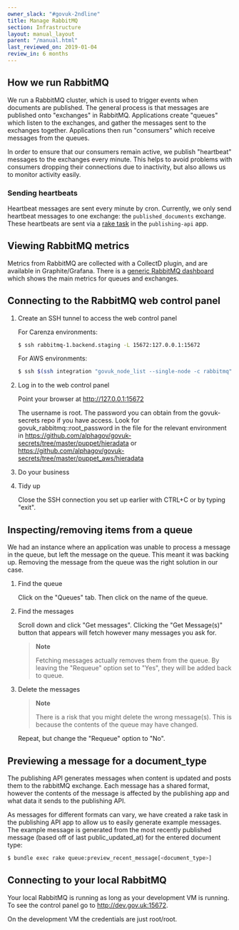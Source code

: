 ```yaml
---
owner_slack: "#govuk-2ndline"
title: Manage RabbitMQ
section: Infrastructure
layout: manual_layout
parent: "/manual.html"
last_reviewed_on: 2019-01-04
review_in: 6 months
---
```


## How we run RabbitMQ

We run a RabbitMQ cluster, which is used to trigger events when
documents are published. The general process is that messages are
published onto "exchanges" in RabbitMQ. Applications create "queues"
which listen to the exchanges, and gather the messages sent to the
exchanges together. Applications then run "consumers" which receive
messages from the queues.

In order to ensure that our consumers remain active, we publish
"heartbeat" messages to the exchanges every minute. This helps to avoid
problems with consumers dropping their connections due to inactivity,
but also allows us to monitor activity easily.

### Sending heartbeats

Heartbeat messages are sent every minute by cron. Currently, we only
send heartbeat messages to one exchange: the `published_documents`
exchange. These heartbeats are sent via a [rake task][heartbeat_rake_task]
in the `publishing-api` app.

[heartbeat_rake_task]: https://github.com/alphagov/publishing-api/blob/012cb3f1ceb3b18e7059a367cc4030aa0763afb4/lib/tasks/heartbeat_messages.rake

## Viewing RabbitMQ metrics

Metrics from RabbitMQ are collected with a CollectD plugin, and are
available in Graphite/Grafana. There is a [generic RabbitMQ
dashboard][rabbitmq-dashboard] which shows the main metrics for queues
and exchanges.

[rabbitmq-dashboard]: https://grafana.publishing.service.gov.uk/dashboard/file/rabbitmq.json

## Connecting to the RabbitMQ web control panel

1.  Create an SSH tunnel to access the web control panel

    For Carenza environments:

    ```bash
    $ ssh rabbitmq-1.backend.staging -L 15672:127.0.0.1:15672
    ```

    For AWS environments:

    ```bash
    $ ssh $(ssh integration "govuk_node_list --single-node -c rabbitmq").integration -CNL 15672:127.0.0.1:15672
    ```

2.  Log in to the web control panel

    Point your browser at <http://127.0.0.1:15672>

    The username is root. The password you can obtain from the govuk-secrets
    repo if you have access. Look for govuk\_rabbitmq::root\_password in the file for the
    relevant environment in
    <https://github.com/alphagov/govuk-secrets/tree/master/puppet/hieradata> or <https://github.com/alphagov/govuk-secrets/tree/master/puppet_aws/hieradata>

3.  Do your business
4.  Tidy up

    Close the SSH connection you set up earlier with CTRL+C or by typing
    "exit".

## Inspecting/removing items from a queue

We had an instance where an application was unable to process a message
in the queue, but left the message on the queue. This meant it was
backing up. Removing the message from the queue was the right solution
in our case.

1.  Find the queue

    Click on the "Queues" tab. Then click on the name of the queue.

2.  Find the messages

    Scroll down and click "Get messages". Clicking the "Get Message(s)"
    button that appears will fetch however many messages you ask for.

    > **Note**
    >
    > Fetching messages actually removes them from the queue. By leaving
    the "Requeue" option set to "Yes", they will be added back to queue.

3.  Delete the messages

    > **Note**
    >
    > There is a risk that you might delete the wrong message(s). This
    > is because the contents of the queue may have changed.

    Repeat, but change the "Requeue" option to "No".

## Previewing a message for a document_type

The publishing API generates messages when content is updated and posts them
to the rabbitMQ exchange. Each message has a shared format, however the contents
of the message is affected by the publishing app and what data it sends to the
publishing API.

As messages for different formats can vary, we have created a rake task in the
publishing API app to allow us to easily generate example messages. The example
message is generated from the most recently published message (based off of
last public_updated_at) for the entered document type:

```bash
$ bundle exec rake queue:preview_recent_message[<document_type>]
```

## Connecting to your local RabbitMQ

Your local RabbitMQ is running as long as your development VM is running.
To see the control panel go to <http://dev.gov.uk:15672>.

On the development VM the credentials are just root/root.
